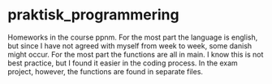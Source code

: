 # praktisk_programmering
Homeworks in the course ppnm. For the most part the language is english, but since I have not agreed with myself 
from week to week, some danish might occur. For the most part the functions are all in main. I know this is not 
best practice, but I found it easier in the coding process. In the exam project, however, the functions are found in 
separate files. 
